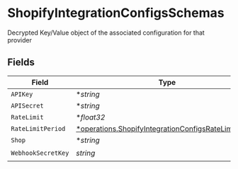 # ShopifyIntegrationConfigsSchemas

Decrypted Key/Value object of the associated configuration for that provider


## Fields

| Field                                                                                                                       | Type                                                                                                                        | Required                                                                                                                    | Description                                                                                                                 |
| --------------------------------------------------------------------------------------------------------------------------- | --------------------------------------------------------------------------------------------------------------------------- | --------------------------------------------------------------------------------------------------------------------------- | --------------------------------------------------------------------------------------------------------------------------- |
| `APIKey`                                                                                                                    | **string*                                                                                                                   | :heavy_minus_sign:                                                                                                          | N/A                                                                                                                         |
| `APISecret`                                                                                                                 | **string*                                                                                                                   | :heavy_minus_sign:                                                                                                          | N/A                                                                                                                         |
| `RateLimit`                                                                                                                 | **float32*                                                                                                                  | :heavy_minus_sign:                                                                                                          | N/A                                                                                                                         |
| `RateLimitPeriod`                                                                                                           | [*operations.ShopifyIntegrationConfigsRateLimitPeriod](../../models/operations/shopifyintegrationconfigsratelimitperiod.md) | :heavy_minus_sign:                                                                                                          | N/A                                                                                                                         |
| `Shop`                                                                                                                      | **string*                                                                                                                   | :heavy_minus_sign:                                                                                                          | N/A                                                                                                                         |
| `WebhookSecretKey`                                                                                                          | *string*                                                                                                                    | :heavy_check_mark:                                                                                                          | N/A                                                                                                                         |